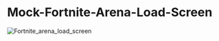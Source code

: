 # Mock-Fortnite-Arena-Load-Screen
![Fortnite_arena_load_screen](https://github.com/jvidal1997/Mock-Fortnite-Arena-Load-Screen/assets/115720194/c95cf3d2-708b-49c4-9a08-221c504c91ee)
